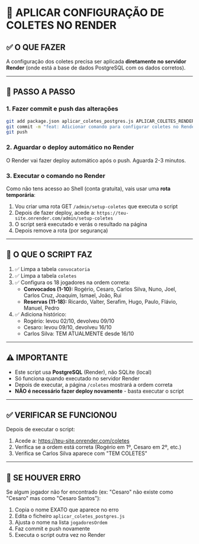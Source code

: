 # 🎯 APLICAR CONFIGURAÇÃO DE COLETES NO RENDER

## ✅ O QUE FAZER

A configuração dos coletes precisa ser aplicada **diretamente no servidor Render** (onde está a base de dados PostgreSQL com os dados corretos).

---

## 📝 PASSO A PASSO

### 1. Fazer commit e push das alterações

```bash
git add package.json aplicar_coletes_postgres.js APLICAR_COLETES_RENDER.md
git commit -m "feat: Adicionar comando para configurar coletes no Render"
git push
```

### 2. Aguardar o deploy automático no Render
O Render vai fazer deploy automático após o push. Aguarda 2-3 minutos.

### 3. Executar o comando no Render

Como não tens acesso ao Shell (conta gratuita), vais usar uma **rota temporária**:

1. Vou criar uma rota GET `/admin/setup-coletes` que executa o script
2. Depois de fazer deploy, acede a: `https://teu-site.onrender.com/admin/setup-coletes`
3. O script será executado e verás o resultado na página
4. Depois remove a rota (por segurança)

---

## 🎯 O QUE O SCRIPT FAZ

1. ✅ Limpa a tabela `convocatoria`
2. ✅ Limpa a tabela `coletes`
3. ✅ Configura os 18 jogadores na ordem correta:
   - **Convocados (1-10):** Rogério, Cesaro, Carlos Silva, Nuno, Joel, Carlos Cruz, Joaquim, Ismael, João, Rui
   - **Reservas (11-18):** Ricardo, Valter, Serafim, Hugo, Paulo, Flávio, Manuel, Pedro
4. ✅ Adiciona histórico:
   - Rogério: levou 02/10, devolveu 09/10
   - Cesaro: levou 09/10, devolveu 16/10
   - Carlos Silva: TEM ATUALMENTE desde 16/10

---

## ⚠️ IMPORTANTE

- Este script usa **PostgreSQL** (Render), não SQLite (local)
- Só funciona quando executado no servidor Render
- Depois de executar, a página `/coletes` mostrará a ordem correta
- **NÃO é necessário fazer deploy novamente** - basta executar o script

---

## ✅ VERIFICAR SE FUNCIONOU

Depois de executar o script:
1. Acede a: https://teu-site.onrender.com/coletes
2. Verifica se a ordem está correta (Rogério em 1º, Cesaro em 2º, etc.)
3. Verifica se Carlos Silva aparece com "TEM COLETES" 

---

## 🚨 SE HOUVER ERRO

Se algum jogador não for encontrado (ex: "Cesaro" não existe como "Cesaro" mas como "Cesaro Santos"):
1. Copia o nome EXATO que aparece no erro
2. Edita o ficheiro `aplicar_coletes_postgres.js`
3. Ajusta o nome na lista `jogadoresOrdem`
4. Faz commit e push novamente
5. Executa o script outra vez no Render
